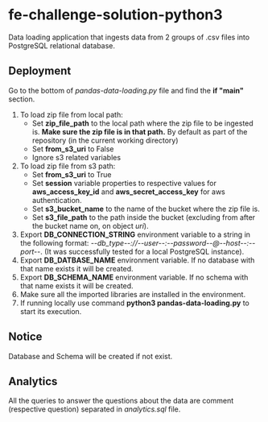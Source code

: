 # fe-challenge-solution-python3
Data loading application that ingests data from 2 groups of .csv files into PostgreSQL relational database.

## Deployment
Go to the bottom of *pandas-data-loading.py* file and find the **if "__main__"** section.
1.  To load zip file from local path:
    *   Set **zip_file_path** to the local path where the zip file to be ingested is. **Make sure the zip file is in that path.** By default as part of the repository (in the current working directory)
    *   Set **from_s3_uri** to False
    *   Ignore s3 related variables
2.  To load zip file from s3 path:
    *   Set **from_s3_uri** to True
    *   Set **session** variable properties to respective values for **aws_access_key_id** and **aws_secret_access_key** for aws authentication.
    *   Set **s3_bucket_name** to the name of the bucket where the zip file is.
    *   Set **s3_file_path** to the path inside the bucket (excluding from after the bucket name on, on object *uri*).
3.  Export **DB_CONNECTION_STRING** environment variable to a string in the following format: *--db_type--://--user--:--password--@--host--:--port--*. (It was successfully tested for a local PostgreSQL instance).
4.  Export **DB_DATBASE_NAME** environment variable. If no database with that name exists it will be created.
5.  Export **DB_SCHEMA_NAME** environment variable. If no schema with that name exists it will be created.
6.  Make sure all the imported libraries are installed in the environment.
7.  If running locally use command **python3 pandas-data-loading.py** to start its execution.

## Notice
Database and Schema will be created if not exist.

## Analytics
All the queries to answer the questions about the data are comment (respective question) separated in *analytics.sql* file.